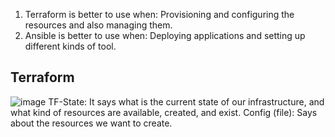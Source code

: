 1) Terraform is better to use when: Provisioning and configuring the resources and also managing them.
2) Ansible is better to use when: Deploying applications and setting up different kinds of tool.


## Terraform
![image](https://github.com/iemad/Learning-DevOps-2023/assets/17620076/633eb0cd-f7ce-4d77-b084-c63c077b546d)
TF-State: It says what is the current state of our infrastructure, and what kind of resources are available, created, and exist.
Config (file): Says about the resources we want to create.
